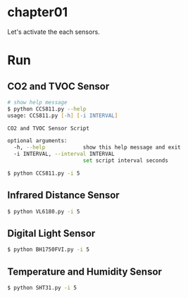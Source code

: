 # chapter01
Let's activate the each sensors.

# Run
## CO2 and TVOC Sensor
```zsh
# show help message
$ python CCS811.py --help 
usage: CCS811.py [-h] [-i INTERVAL]

CO2 and TVOC Sensor Script

optional arguments:
  -h, --help            show this help message and exit
  -i INTERVAL, --interval INTERVAL
                        set script interval seconds

$ python CCS811.py -i 5
```

## Infrared Distance Sensor
```zsh
$ python VL6180.py -i 5
```

## Digital Light Sensor
```zsh
$ python BH1750FVI.py -i 5
```

## Temperature and Humidity Sensor
```zsh
$ python SHT31.py -i 5
```

